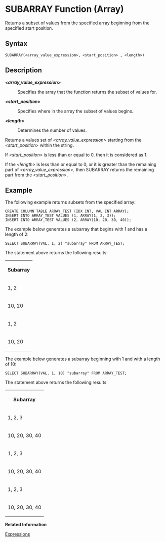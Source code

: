 <!-- loio49d7752679f643539eaddcf4a2d7cb8e -->

# SUBARRAY Function \(Array\)

Returns a subset of values from the specified array beginning from the specified start position.



## Syntax

```
SUBARRAY(<array_value_expression>, <start_position> , <length>)
```



## Description


<dl>
<dt><b>

*<array\_value\_expression\>*

</b></dt>
<dd>

Specifies the array that the function returns the subset of values for.



</dd><dt><b>

*<start\_position\>*

</b></dt>
<dd>

Specifies where in the array the subset of values begins.



</dd><dt><b>

*<length\>*

</b></dt>
<dd>

Determines the number of values.



</dd>
</dl>

Returns a values set of *<array\_value\_expression\>* starting from the *<start\_position\>* within the string.

If *<start\_position\>* is less than or equal to 0, then it is considered as 1.

If the *<length\>* is less than or equal to 0, or it is greater than the remaining part of *<array\_value\_expression\>*, then SUBARRAY returns the remaining part from the *<start\_position\>*.



## Example

The following example returns subsets from the specified array:

```
CREATE COLUMN TABLE ARRAY_TEST (IDX INT, VAL INT ARRAY);
INSERT INTO ARRAY_TEST VALUES (1, ARRAY(1, 2, 3));
INSERT INTO ARRAY_TEST VALUES (2, ARRAY(10, 20, 30, 40));
```

The example below generates a subarray that begins with 1 and has a length of 2:

```
SELECT SUBARRAY(VAL, 1, 2) "subarray" FROM ARRAY_TEST;
```

The statement above returns the following results:


<table>
<tr>
<th valign="top">

Subarray



</th>
</tr>
<tr>
<td valign="top">

1, 2



</td>
</tr>
<tr>
<td valign="top">

10, 20



</td>
</tr>
<tr>
<td valign="top">

1, 2



</td>
</tr>
<tr>
<td valign="top">

10, 20



</td>
</tr>
</table>

The example below generates a subarray beginning with 1 and with a length of 10:

```
SELECT SUBARRAY(VAL, 1, 10) "subarray" FROM ARRAY_TEST;
```

The statement above returns the following results:


<table>
<tr>
<th valign="top">

Subarray



</th>
</tr>
<tr>
<td valign="top">

1, 2, 3



</td>
</tr>
<tr>
<td valign="top">

10, 20, 30, 40



</td>
</tr>
<tr>
<td valign="top">

1, 2, 3



</td>
</tr>
<tr>
<td valign="top">

10, 20, 30, 40



</td>
</tr>
<tr>
<td valign="top">

1, 2, 3



</td>
</tr>
<tr>
<td valign="top">

10, 20, 30, 40



</td>
</tr>
</table>

**Related Information**  


[Expressions](../expressions-20a4389.md "An expression is a clause that can be evaluated to return values.")

